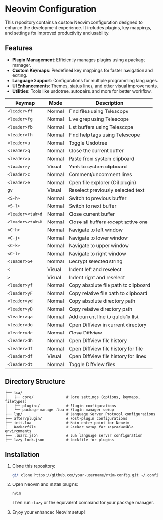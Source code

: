 # Neovim Configuration

This repository contains a custom Neovim configuration designed to enhance the development experience. It includes plugins, key mappings, and settings for improved productivity and usability.

## Features

- **Plugin Management**: Efficiently manages plugins using a package manager.
- **Custom Keymaps**: Predefined key mappings for faster navigation and editing.
- **Language Support**: Configurations for multiple programming languages.
- **UI Enhancements**: Themes, status lines, and other visual improvements.
- **Utilities**: Tools like undotree, autopairs, and more for better workflow.

| Keymap               | Mode   | Description                          |
|----------------------|--------|--------------------------------------|
| `<leader>ff`         | Normal | Find files using Telescope           |
| `<leader>fg`         | Normal | Live grep using Telescope            |
| `<leader>fb`         | Normal | List buffers using Telescope         |
| `<leader>fh`         | Normal | Find help tags using Telescope       |
| `<leader>u`          | Normal | Toggle Undotree                      |
| `<leader>q`          | Normal | Close the current buffer             |
| `<leader>p`          | Normal | Paste from system clipboard          |
| `<leader>y`          | Visual | Yank to system clipboard             |
| `<leader>c`          | Normal | Comment/uncomment lines              |
| `<leader>e`          | Normal | Open file explorer (Oil plugin)      |
| `gv`                 | Visual | Reselect previously selected text    |
| `<S-h>`              | Normal | Switch to previous buffer            |
| `<S-l>`              | Normal | Switch to next buffer                |
| `<leader><tab>d`     | Normal | Close current buffer                 |
| `<leader><tab>D`     | Normal | Close all buffers except active one  |
| `<C-h>`              | Normal | Navigate to left window              |
| `<C-j>`              | Normal | Navigate to lower window             |
| `<C-k>`              | Normal | Navigate to upper window             |
| `<C-l>`              | Normal | Navigate to right window             |
| `<leader>64`         | Normal | Decrypt selected string              |
| `<`                  | Visual | Indent left and reselect             |
| `>`                  | Visual | Indent right and reselect            |
| `<leader>yf`         | Normal | Copy absolute file path to clipboard |
| `<leader>yF`         | Normal | Copy relative file path to clipboard |
| `<leader>yd`         | Normal | Copy absolute directory path         |
| `<leader>yD`         | Normal | Copy relative directory path         |
| `<leader>qa`         | Normal | Add current line to quickfix list    |
| `<leader>do`         | Normal | Open Diffview in current directory   |
| `<leader>dc`         | Normal | Close Diffview                       |
| `<leader>dh`         | Normal | Open Diffview file history           |
| `<leader>df`         | Normal | Open Diffview file history for file  |
| `<leader>df`         | Visual | Open Diffview file history for lines |
| `<leader>dt`         | Normal | Toggle Diffview files                |
## Directory Structure

```plaintext
├── lua/
│   ├── core/               # Core settings (options, keymaps, filetypes)
│   ├── plugins/            # Plugin configurations
│   └── package-manager.lua # Plugin manager setup
├── lsp/                    # Language Server Protocol configurations
├── after/plugin/           # Post-plugin configurations
├── init.lua                # Main entry point for Neovim
├── Dockerfile              # Docker setup for reproducible environments
├── .luarc.json             # Lua language server configuration
├── lazy-lock.json          # Lockfile for plugins
```

## Installation

1. Clone this repository:
   ```bash
   git clone https://github.com/your-username/nvim-config.git ~/.config/nvim
   ```
2. Open Neovim and install plugins:
   ```bash
   nvim
   ```
   Then run `:Lazy` or the equivalent command for your package manager.

3. Enjoy your enhanced Neovim setup!


